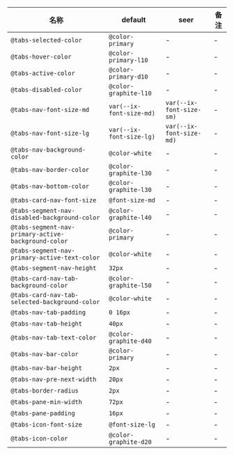 | 名称 | default | seer | 备注 |
| --- | --- | --- | --- |
| `@tabs-selected-color` | `@color-primary` | - | - |
| `@tabs-hover-color` | `@color-primary-l10` | - | - |
| `@tabs-active-color` | `@color-primary-d10` | - | - |
| `@tabs-disabled-color` | `@color-graphite-l10` | - | - |
| `@tabs-nav-font-size-md` | `var(--ix-font-size-md)` | `var(--ix-font-size-sm)` | - |
| `@tabs-nav-font-size-lg` | `var(--ix-font-size-lg)` | `var(--ix-font-size-md)` | - |
| `@tabs-nav-background-color` | `@color-white` | - | - |
| `@tabs-nav-border-color` | `@color-graphite-l30` | - | - |
| `@tabs-nav-bottom-color` | `@color-graphite-l30` | - | - |
| `@tabs-card-nav-font-size` | `@font-size-md` | - | - |
| `@tabs-segment-nav-disabled-background-color` | `@color-graphite-l40` | - | - |
| `@tabs-segment-nav-primary-active-background-color` | `@color-primary` | - | - |
| `@tabs-segment-nav-primary-active-text-color` | `@color-white` | - | - |
| `@tabs-segment-nav-height` | `32px` | - | - |
| `@tabs-card-nav-tab-background-color` | `@color-graphite-l50` | - | - |
| `@tabs-card-nav-tab-selected-background-color` | `@color-white` | - | - |
| `@tabs-nav-tab-padding` | `0 16px` | - | - |
| `@tabs-nav-tab-height` | `40px` | - | - |
| `@tabs-nav-tab-text-color` | `@color-graphite-d40` | - | - |
| `@tabs-nav-bar-color` | `@color-primary` | - | - |
| `@tabs-nav-bar-height` | `2px` | - | - |
| `@tabs-nav-pre-next-width` | `20px` | - | - |
| `@tabs-border-radius` | `2px` | - | - |
| `@tabs-pane-min-width` | `72px` | - | - |
| `@tabs-pane-padding` | `16px` | - | - |
| `@tabs-icon-font-size` | `@font-size-lg` | - | - |
| `@tabs-icon-color` | `@color-graphite-d20` | - | - |
